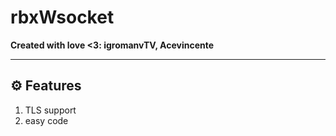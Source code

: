 # rbxWsocket

**Created with love <3: igromanvTV, Acevincente**

---
## ⚙️ **Features**
1. TLS support
2. easy code

